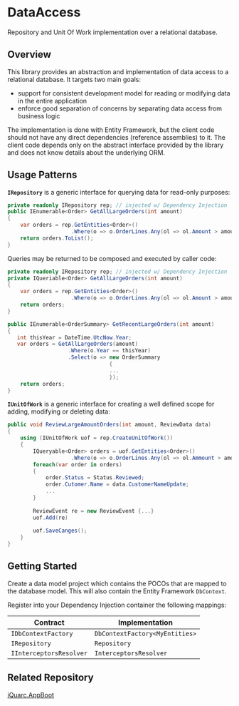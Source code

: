 DataAccess
==========
Repository and Unit Of Work implementation over a relational database.

Overview
-----------
This library provides an abstraction and implementation of data access to a relational database. It targets two main goals:

 - support for consistent development model for reading or modifying data in the entire application
 - enforce good separation of concerns by separating data access from business logic

The implementation is done with Entity Framework, but the client code should not have any direct dependencies (reference assemblies) to it. The client code depends only on the abstract interface provided by the library and does not know details about the underlying ORM.

Usage Patterns
------------------
**`IRepository`** is a generic interface for querying data for read-only purposes:
```csharp
private readonly IRepository rep; // injected w/ Dependency Injection
public IEnumerable<Order> GetAllLargeOrders(int amount)
{
	var orders = rep.GetEntities<Order>()
					.Where(o => o.OrderLines.Any(ol => ol.Amount > amount)
	return orders.ToList();
}
```
Queries may be returned to be composed and executed by caller code:
```csharp
private readonly IRepository rep; // injected w/ Dependency Injection
private IQueriable<Order> GetAllLargeOrders(int amount)
{
	var orders = rep.GetEntities<Order>()
					.Where(o => o.OrderLines.Any(ol => ol.Amount > amount)
	return orders;
}

public IEnumerable<OrderSummary> GetRecentLargeOrders(int amount)
{
   int thisYear = DateTime.UtcNow.Year;
   var orders = GetAllLargeOrders(amount)
				   .Where(o.Year == thisYear)
				   .Select(o => new OrderSummary
				                {
				                ...
				                });
	return orders;
}
```  

**`IUnitOfWork`** is a generic interface for creating a well defined scope for adding, modifying or deleting data:
```csharp
public void ReviewLargeAmountOrders(int amount, ReviewData data)
{
	using (IUnitOfWork uof = rep.CreateUnitOfWork())
	{
		IQueryable<Order> orders = uof.GetEntities<Order>()
					.Where(o => o.OrderLines.Any(ol => ol.Ammount > amount);
		foreach(var order in orders)
		{
			order.Status = Status.Reviewed;
			order.Cutomer.Name = data.CustomerNameUpdate;
			...
		}
		
		ReviewEvent re = new ReviewEvent {...}
		uof.Add(re)
		
		uof.SaveCanges();
	}
}
```

Getting Started
-----------------
Create a data model project which contains the POCOs that are mapped to the database model. This will also contain the Entity Framework `DbContext`.

Register into your Dependency Injection container the following mappings:

Contract  | Implementation
--------  | -------------
`IDbContextFactory` |  `DbContextFactory<MyEntities>`  
`IRepository`       |  `Repository`  
`IInterceptorsResolver` | `InterceptorsResolver`

Related Repository
-------------------------
[iQuarc.AppBoot](https://github.com/iQuarc/AppBoot)
